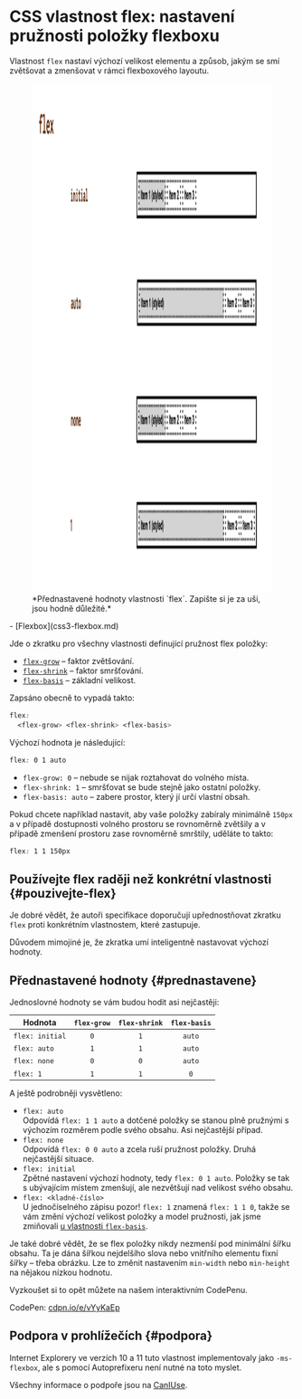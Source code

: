 # CSS vlastnost flex: nastavení pružnosti položky flexboxu

Vlastnost `flex` nastaví výchozí velikost elementu a způsob, jakým se smí zvětšovat a zmenšovat v rámci flexboxového layoutu.

<figure>
<img src="../dist/images/original/vdlayout/css-flex.png" width="1600" height="900" alt="CSS vlastnost flex">
<figcaption markdown="1">
*Přednastavené hodnoty vlastnosti `flex`. Zapište si je za uši, jsou hodně důležité.*
</figcaption>
</figure>

<div class="related web-only" markdown="1">
- [Flexbox](css3-flexbox.md)
</div>

Jde o zkratku pro všechny vlastnosti definující pružnost flex položky:

- [`flex-grow`](css-flex-grow.md) – faktor zvětšování.
- [`flex-shrink`](css-flex-shrink.md) – faktor smršťování.
- [`flex-basis`](css-flex-basis.md) – základní velikost.

Zapsáno obecně to vypadá takto:

```css
flex: 
  <flex-grow> <flex-shrink> <flex-basis>
```

Výchozí hodnota je následující:

```css
flex: 0 1 auto
```

- `flex-grow: 0` – nebude se nijak roztahovat do volného místa.
- `flex-shrink: 1` – smršťovat se bude stejně jako ostatní položky.
- `flex-basis: auto` – zabere prostor, který jí určí vlastní obsah.

Pokud chcete například nastavit, aby vaše položky zabíraly minimálně `150px` a v případě dostupnosti volného prostoru se rovnoměrně zvětšily a v případě zmenšení prostoru zase rovnoměrně smrštily, uděláte to takto:

```css
flex: 1 1 150px
```

## Používejte flex raději než konkrétní vlastnosti {#pouzivejte-flex}

Je dobré vědět, že autoři specifikace doporučují upřednostňovat zkratku `flex` proti konkrétním vlastnostem, které zastupuje.

<!-- AdSnippet -->

Důvodem mimojiné je, že zkratka umí inteligentně nastavovat výchozí hodnoty.

## Přednastavené hodnoty {#prednastavene}

Jednoslovné hodnoty se vám budou hodit asi nejčastěji:

<div class="rwd-scrollable f-6" markdown="1">

| Hodnota          | `flex-grow` | `flex-shrink` | `flex-basis` |
|------------------|:-----------:|:-------------:|:------------:|
| `flex: initial`  |     `0`     |     `1`       |   `auto`     |
| `flex: auto`     |     `1`     |     `1`       |   `auto`     |
| `flex: none`     |     `0`     |     `0`       |   `auto`     |
| `flex: 1`        |     `1`     |     `1`       |   `0`        |

</div>

A ještě podrobněji vysvětleno:

- `flex: auto`  
Odpovídá `flex: 1 1 auto` a dotčené položky se stanou plně pružnými s výchozím rozměrem podle svého obsahu. Asi nejčastější případ.
- `flex: none`  
Odpovídá `flex: 0 0 auto` a zcela ruší pružnost položky. Druhá nejčastější situace.
- `flex: initial`  
Zpětné nastavení výchozí hodnoty, tedy `flex: 0 1 auto`. Položky se tak s ubývajícím místem zmenšují, ale nezvětšují nad velikost svého obsahu.
- `flex: <kladné-číslo>`  
U jednočíselného zápisu pozor! `flex: 1` znamená `flex: 1 1 0`, takže se vám změní výchozí velikost položky a model pružnosti, jak jsme zmiňovali [u vlastnosti `flex-basis`](css-flex-basis.md).

Je také dobré vědět, že se flex položky nikdy nezmenší pod minimální šířku obsahu. Ta je dána šířkou nejdelšího slova nebo vnitřního elementu fixní šířky – třeba obrázku. Lze to změnit nastavením `min-width` nebo `min-height` na nějakou nízkou hodnotu.

Vyzkoušet si to opět můžete na našem interaktivním CodePenu.

CodePen: [cdpn.io/e/vYyKaEp](https://codepen.io/machal/pen/vYyKaEp?editors=0000)

## Podpora v prohlížečích {#podpora}

Internet Explorery ve verzích 10 a 11 tuto vlastnost implementovaly jako `-ms-flexbox`, ale s pomocí Autoprefixeru není nutné na toto myslet.

Všechny informace o podpoře jsou na [CanIUse](https://caniuse.com/mdn-css_properties_display_flex).

<!-- AdSnippet -->

